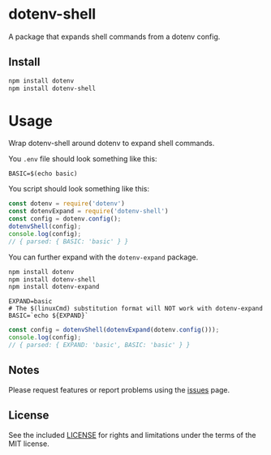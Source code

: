 # dotenv-shell

A package that expands shell commands from a dotenv config.

## Install

```sh
npm install dotenv
npm install dotenv-shell
```

# Usage

Wrap dotenv-shell around dotenv to expand shell commands.

You `.env` file should look something like this:

```text
BASIC=$(echo basic)
```

You script should look something like this:

```js
const dotenv = require('dotenv')
const dotenvExpand = require('dotenv-shell')
const config = dotenv.config();
dotenvShell(config);
console.log(config);
// { parsed: { BASIC: 'basic' } }
```

You can further expand with the `dotenv-expand` package.

```sh
npm install dotenv
npm install dotenv-shell
npm install dotenv-expand
```

```text
EXPAND=basic
# The $(linuxCmd) substitution format will NOT work with dotenv-expand
BASIC=`echo ${EXPAND}`
```

```js
const config = dotenvShell(dotenvExpand(dotenv.config()));
console.log(config);
// { parsed: { EXPAND: 'basic', BASIC: 'basic' } }
```

## Notes

Please request features or report problems using the [issues](https://github.com/miguel-a-calles-mba/dotenv-shell/issues) page.

## License

See the included [LICENSE](LICENSE) for rights and limitations under the terms of the MIT license.
